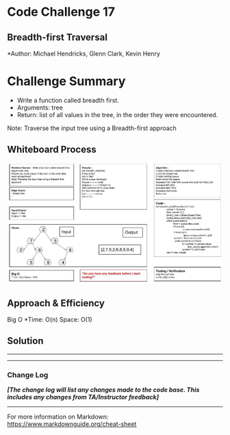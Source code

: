 # Code Challenge 17

## Breadth-first Traversal

*Author: Michael Hendricks, Glenn Clark, Kevin Henry

# Challenge Summary
- Write a function called breadth first.
- Arguments: tree
- Return: list of all values in the tree, in the order they were encountered.

Note: Traverse the input tree using a Breadth-first approach

## Whiteboard Process
![tree-breadth-first](https://github.com/kevinhenry/data-structures-and-algorithms/blob/main/python/code_challenges/img/tree-breadth-first.jpg)

## Approach & Efficiency

Big O
*Time: O(n) Space: O(1)

## Solution
<!-- Show how to run your code, and examples of it in action -->

---

---

### Change Log

***[The change log will list any changes made to the code base. This includes any changes from TA/Instructor feedback]***

---

For more information on Markdown: https://www.markdownguide.org/cheat-sheet

